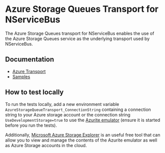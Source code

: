 # Azure Storage Queues Transport for NServiceBus

The Azure Storage Queues transport for NServiceBus enables the use of the Azure Storage Queues service as the underlying transport used by NServiceBus.

## Documentation

* [Azure Transport](https://docs.particular.net/nservicebus/azure-storage-queues/)
* [Samples](https://docs.particular.net/samples/azure/storage-queues/)

## How to test locally

To run the tests locally, add a new environment variable `AzureStorageQueueTransport_ConnectionString` containing a connection string to your Azure storage account or the connection string `UseDevelopmentStorage=true` to use the [Azurite emulator](https://docs.microsoft.com/en-us/azure/storage/common/storage-use-azurite) (ensure it is started before you run the tests).

Additionally, [Microsoft Azure Storage Explorer](https://azure.microsoft.com/en-us/products/storage/storage-explorer) is an useful free tool that can allow you to view and manage the contents of the Azurite emulator as well as Azure Storage accounts in the cloud.